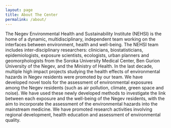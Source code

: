```yaml
---
layout: page
title: About The Center
permalink: /about/
---
```



The Negev Environmental Health and Sustainability Institute (NEHSI) is the home of a dynamic, multidisciplinary, independent team working on the interfaces between environment, health and well-being. The NEHSI team includes inter-disciplinary researchers: clinicians, biostatisticians, epidemiologists, exposure scientists, ecologists, urban planners and geomorphologists from the Soroka University Medical Center, Ben Gurion University of the Negev, and the Ministry of Health.
In the last decade, multiple high impact projects studying the health effects of environmental hazards in Negev residents were promoted by our team. We have developed novel tools for the assessment of environmental exposures among the Negev residents (such as air pollution, climate, green space and noise). We have used these newly developed methods to investigate the link between each exposure and the well-being of the Negev residents, with the aim to incorporate the assessment of the environmental hazards into the mainstream medicine. We have promoted research activities involving regional development, health education and assessment of environmental quality.
